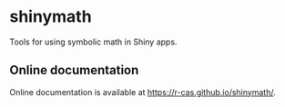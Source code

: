 # shinymath

Tools for using symbolic math in Shiny apps.

## Online documentation 

Online documentation is available at <https://r-cas.github.io/shinymath/>.
